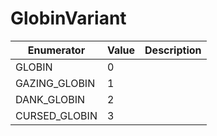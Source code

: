 # GlobinVariant

| Enumerator     | Value | Description |
| -------------- | ----- | ----------- |
| GLOBIN         | 0     |             |
| GAZING\_GLOBIN | 1     |             |
| DANK\_GLOBIN   | 2     |             |
| CURSED\_GLOBIN | 3     |             |
